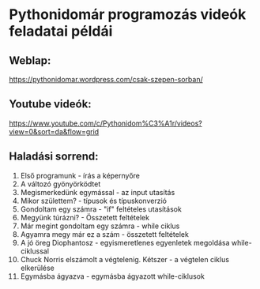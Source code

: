 # Pythonidomár programozás videók feladatai példái
## Weblap:
https://pythonidomar.wordpress.com/csak-szepen-sorban/

## Youtube videók:
https://www.youtube.com/c/Pythonidom%C3%A1r/videos?view=0&sort=da&flow=grid

## Haladási sorrend:

1. Első programunk - írás a képernyőre
2. A változó gyönyörködtet
3. Megismerkedünk egymással - az input utasítás
4. Mikor születtem? - típusok és típuskonverzió
5. Gondoltam egy számra - "if" feltételes utasítások
6. Megyünk túrázni? - Összetett feltételek
7. Már megint gondoltam egy számra - while ciklus
8. Agyamra megy már ez a szám - összetett feltételek 
9. A jó öreg Diophantosz - egyismeretlenes egyenletek megoldása while-ciklussal
10. Chuck Norris elszámolt a végtelenig. Kétszer - a végtelen ciklus elkerülése
11. Egymásba ágyazva - egymásba ágyazott while-ciklusok